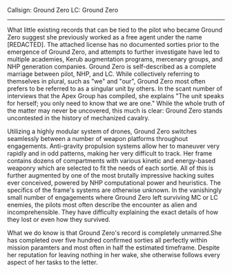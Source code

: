 Callsign: Ground Zero
LC: Ground Zero

---

What little existing records that can be tied to the pilot who became Ground Zero suggest she previously worked as a free agent under the name \[REDACTED]. The attached license has no documented sorties prior to the emergence of Ground Zero, and attempts to further investigate have led to multiple academies, Kerub augmentation programs, mercenary groups, and NHP generation companies. Ground Zero is self-described as a complete marriage between pilot, NHP, and LC. While collectively referring to themselves in plural, such as "we" and "our", Ground Zero most often prefers to be referred to as a singular unit by others. In the scant number of interviews that the Apex Group has compiled, she explains "The unit speaks for herself; you only need to know that we are one." While the whole truth of the matter may never be uncovered, this much is clear: Ground Zero stands uncontested in the history of mechanized cavalry.

Utilizing a highly modular system of drones, Ground Zero switches seamlessly between a number of weapon platforms throughout engagements. Anti-gravity propulsion systems allow her to maneuver very rapidly and in odd patterns, making her very difficult to track. Her frame contains dozens of compartments with various kinetic and energy-based weaponry which are selected to fit the needs of each sortie. All of this is further augmented by one of the most brutally impressive hacking suites ever conceived, powered by NHP computational power and heuristics. The specifics of the frame's systems are otherwise unknown. In the vanishingly small number of engagements where Ground Zero left surviving MC or LC enemies, the pilots most often describe the encounter as alien and incomprehensible. They have difficulty explaining the exact details of how they lost or even how they survived.

What we do know is that Ground Zero's record is completely unmarred.She has completed over five hundred confirmed sorties all perfectly within mission paramters and most often in half the estimated timeframe. Despite her reputation for leaving nothing in her wake, she otherwise follows every aspect of her tasks to the letter.